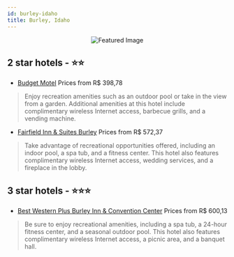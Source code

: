 ```yaml
---
id: burley-idaho
title: Burley, Idaho
---
```


<center><img src="https://i.travelapi.com/hotels/13000000/12720000/12713100/12713083/e7540123_z.jpg" alt="Featured Image" /></center>


##  2 star hotels - ⭐️⭐️

-    [Budget Motel](https://us.hurb.com/hotels/burley/budget-motel-JNP-JP946584?cmp=18055) Prices from R$ 398,78
   > Enjoy recreation amenities such as an outdoor pool or take in the view from a garden. Additional amenities at this hotel include complimentary wireless Internet access, barbecue grills, and a vending machine.
-    [Fairfield Inn & Suites Burley](https://us.hurb.com/hotels/burley/fairfield-inn-suites-burley-JNP-JP348161?cmp=18055) Prices from R$ 572,37
   > Take advantage of recreational opportunities offered, including an indoor pool, a spa tub, and a fitness center. This hotel also features complimentary wireless Internet access, wedding services, and a fireplace in the lobby.

##  3 star hotels - ⭐️⭐️⭐️

-    [Best Western Plus Burley Inn & Convention Center](https://us.hurb.com/hotels/burley/best-western-plus-burley-inn-convention-center-JNP-JP456059?cmp=18055) Prices from R$ 600,13
   > Be sure to enjoy recreational amenities, including a spa tub, a 24-hour fitness center, and a seasonal outdoor pool. This hotel also features complimentary wireless Internet access, a picnic area, and a banquet hall.
